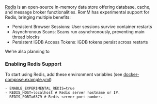 [Redis](https://redis.io/docs/about/) is an open-source in-memory data store offering database, cache, and message broker functionalities. RomM has experimental support for Redis, bringing multiple benefits:

- Persistent Browser Sessions: User sessions survive container restarts
- Asynchronous Scans: Scans run asynchronously, preventing main thread blocks
- Persistent IGDB Access Tokens: IGDB tokens persist across restarts

We're also planning to 

### Enabling Redis Support

To start using Redis, add these environment variables (see [docker-compose.example.yml](https://github.com/zurdi15/romm/blob/master/examples/docker-compose.example.yml))

```
- ENABLE_EXPERIMENTAL_REDIS=true
- REDIS_HOST=localhost # Redis server hostname or IP.
- REDIS_PORT=6379 # Redis server port number.
```